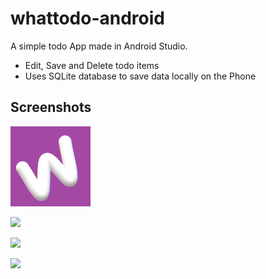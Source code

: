 # whattodo-android

A simple todo App made in Android Studio.

- Edit, Save and Delete todo items
- Uses SQLite database to save data locally on the Phone

## Screenshots

![](screenshots/my_icon.png)

![](screenshots/screenshot_1.png)

![](screenshots/screenshot_2.png)

![](screenshots/screenshot_3.png)